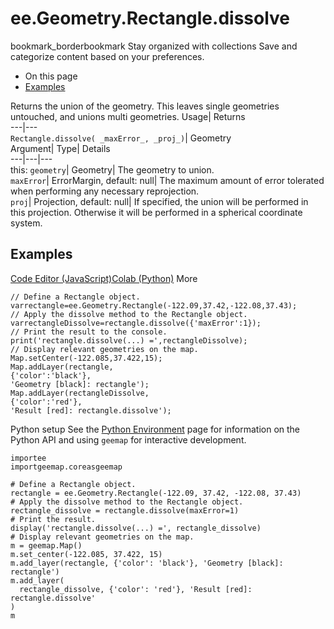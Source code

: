  
#  ee.Geometry.Rectangle.dissolve 
bookmark_borderbookmark Stay organized with collections  Save and categorize content based on your preferences.
  * On this page
  * [Examples](https://developers.google.com/earth-engine/apidocs/ee-geometry-rectangle-dissolve#examples)


Returns the union of the geometry. This leaves single geometries untouched, and unions multi geometries. 
Usage| Returns  
---|---  
`Rectangle.dissolve( _maxError_, _proj_)`| Geometry  
Argument| Type| Details  
---|---|---  
this: `geometry`| Geometry| The geometry to union.  
`maxError`| ErrorMargin, default: null| The maximum amount of error tolerated when performing any necessary reprojection.  
`proj`| Projection, default: null| If specified, the union will be performed in this projection. Otherwise it will be performed in a spherical coordinate system.  
## Examples
[Code Editor (JavaScript)](https://developers.google.com/earth-engine/apidocs/ee-geometry-rectangle-dissolve#code-editor-javascript-sample)[Colab (Python)](https://developers.google.com/earth-engine/apidocs/ee-geometry-rectangle-dissolve#colab-python-sample) More
```
// Define a Rectangle object.
varrectangle=ee.Geometry.Rectangle(-122.09,37.42,-122.08,37.43);
// Apply the dissolve method to the Rectangle object.
varrectangleDissolve=rectangle.dissolve({'maxError':1});
// Print the result to the console.
print('rectangle.dissolve(...) =',rectangleDissolve);
// Display relevant geometries on the map.
Map.setCenter(-122.085,37.422,15);
Map.addLayer(rectangle,
{'color':'black'},
'Geometry [black]: rectangle');
Map.addLayer(rectangleDissolve,
{'color':'red'},
'Result [red]: rectangle.dissolve');
```
Python setup
See the [ Python Environment](https://developers.google.com/earth-engine/guides/python_install) page for information on the Python API and using `geemap` for interactive development.
```
importee
importgeemap.coreasgeemap
```
```
# Define a Rectangle object.
rectangle = ee.Geometry.Rectangle(-122.09, 37.42, -122.08, 37.43)
# Apply the dissolve method to the Rectangle object.
rectangle_dissolve = rectangle.dissolve(maxError=1)
# Print the result.
display('rectangle.dissolve(...) =', rectangle_dissolve)
# Display relevant geometries on the map.
m = geemap.Map()
m.set_center(-122.085, 37.422, 15)
m.add_layer(rectangle, {'color': 'black'}, 'Geometry [black]: rectangle')
m.add_layer(
  rectangle_dissolve, {'color': 'red'}, 'Result [red]: rectangle.dissolve'
)
m
```

